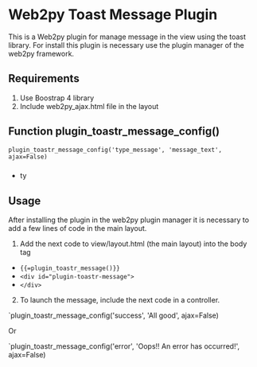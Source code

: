 # Web2py Toast Message Plugin

This is a Web2py plugin for manage message in the view using the toast library. For install this plugin is necessary use the plugin manager of the web2py framework.

## Requirements

1. Use Boostrap 4 library
2. Include web2py_ajax.html file in the layout

## Function plugin_toastr_message_config()

`plugin_toastr_message_config('type_message', 'message_text', ajax=False)`

### 
+ ty

## Usage
 
After installing the plugin in the web2py plugin manager it is necessary to add a few lines of code in the main layout.

1. Add the next code to view/layout.html (the main layout) into the body tag

+ `{{=plugin_toastr_message()}}`  
+ ``<div id="plugin-toastr-message">``  
+ ``</div>``

2. To launch the message, include the next code in a controller.

`plugin_toastr_message_config('success', 'All good', ajax=False)

Or

`plugin_toastr_message_config('error', 'Oops!! An error has occurred!', ajax=False)

  

